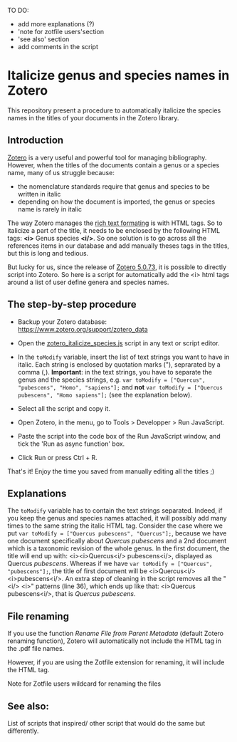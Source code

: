 TO DO:
- add more explanations (?)
- 'note for zotfile users'section
- 'see also' section
- add comments in the script

# Italicize genus and species names in Zotero
This repository present a procedure to automatically italicize the species names in the titles of your documents in the Zotero library.

## Introduction
[Zotero](https://www.zotero.org/) is a very useful and powerful tool for managing bibliography.
However, when the titles of the documents contain a genus or a species name, many of us struggle because:
- the nomenclature standards require that genus and species to be written in italic
- depending on how the document is imported, the genus or species name is rarely in italic

The way Zotero manages the [rich text formating](https://www.zotero.org/support/kb/rich_text_bibliography) is with HTML tags. So to italicize a part of the title, it needs to be enclosed by the following HTML tags: **\<i>** Genus species  **\<i/>**. So one solution is to go across all the references items in our database and add manually theses tags in the titles, but this is long and tedious.

But lucky for us, since the release of [Zotero 5.0.73](https://www.zotero.org/support/5.0_changelog), it is possible to directly script into Zotero.
So here is a script for automatically add the \<i> html tags around a list of user define genera and species names. 

## The step-by-step procedure

- Backup your Zotero database: https://www.zotero.org/support/zotero_data

- Open the [zotero_italicize_species.js](./zotero_italicize_species.js) script in any text or script editor.
- In the `toModify` variable, insert the list of text strings you want to have in italic. Each string is enclosed by quotation marks ("), seprarated by a comma (,). **Important**: in the text strings, you have to separate the genus and the species strings, e.g. `var toModify = ["Quercus", "pubescens", "Homo", "sapiens"];` and **not**  `var toModify = ["Quercus pubescens", "Homo sapiens"];` (see the explanation below).
- Select all the script and copy it.
- Open Zotero, in the menu, go to Tools > Developper > Run JavaScript.
- Paste the script into the code box of the Run JavaScript window, and tick the 'Run as async function' box.
- Click Run or press Ctrl + R.

That's it! Enjoy the time you saved from manually editing all the titles ;)

## Explanations

The `toModify` variable has to contain the text strings separated. Indeed, if you keep the genus and species names attached, it will possibly add many times to the same string the italic HTML tag. Consider the case where we put `var toModify = ["Quercus pubescens", "Quercus"];`, because we have one document specifically about *Quercus pubescens* and a 2nd document which is a taxonomic revision of the whole genus. In the first document, the title will end up with: \<i>\<i>Quercus\<i/> pubescens\<i/>, displayed as Quercus *pubescens*. Whereas if we have `var toModify = ["Quercus", "pubescens"];`, the title of first document will be \<i>Quercus\<i/> \<i>pubescens\<i/>. An extra step of cleaning in the script removes all the "\<i/> \<i>" patterns (line 36), which ends up like that: \<i>Quercus pubescens\<i/>, that is *Quercus pubescens*.
 

## File renaming

If you use the function _Rename File from Parent Metadata_ (default Zotero renaming function), Zotero will automatically not include the HTML tag in the .pdf file names.

However, if you are using the Zotfile extension for renaming, it will include the HTML tag.


Note for Zotfile users
wildcard for renaming the files

## See also:
List of scripts that inspired/ other script that would do the same but differently.
